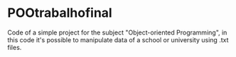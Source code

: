 # POOtrabalhofinal
Code of a simple project for the subject "Object-oriented Programming", in this code it's possible to manipulate data of a school or university using .txt files.
